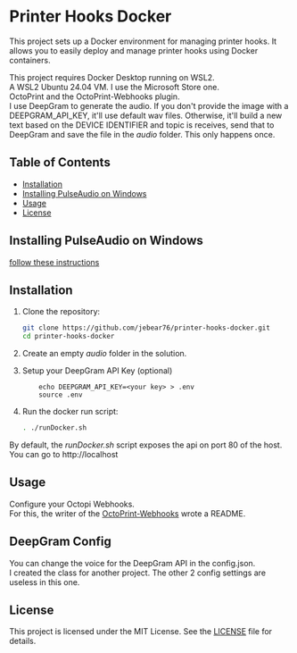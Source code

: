 # Printer Hooks Docker

This project sets up a Docker environment for managing printer hooks. It allows you to easily deploy and manage printer hooks using Docker containers.

This project requires Docker Desktop running on WSL2.  
A WSL2 Ubuntu 24.04 VM. I use the Microsoft Store one.  
OctoPrint and the OctoPrint-Webhooks plugin.  
I use DeepGram to generate the audio. If you don't provide the image with a DEEPGRAM_API_KEY, it'll use default wav files. Otherwise, it'll build a new text based on the DEVICE IDENTIFIER and topic is receives, send that to DeepGram and save the file in the _audio_ folder.  This only happens once.

## Table of Contents
- [Installation](#installation)
- [Installing PulseAudio on Windows](#Installing%20PulseAudio%20on%20Windows)
- [Usage](#usage)
- [License](#license)

## Installing PulseAudio on Windows
[follow these instructions](https://gist.github.com/Stormwind99/e5ffc026a44ec2374f92864652d94854)  

## Installation
1. Clone the repository:
    ```sh
    git clone https://github.com/jebear76/printer-hooks-docker.git
    cd printer-hooks-docker
    ```  
2. Create an empty _audio_ folder in the solution.  

3. Setup your DeepGram API Key (optional)  
    ```
        echo DEEPGRAM_API_KEY=<your key> > .env
        source .env
    ```  

3. Run the docker run script:
    ```sh
    . ./runDocker.sh
    ```  

By default, the _runDocker.sh_ script exposes the api on port 80 of the host.
You can go to http://localhost

## Usage

Configure your Octopi Webhooks.  
For this, the writer of the [OctoPrint-Webhooks](https://github.com/derekantrican/OctoPrint-Webhooks) wrote a README.

## DeepGram Config

You can change the voice for the DeepGram API in the config.json.  
I created the class for another project. The other 2 config settings are useless in this one.

## License

This project is licensed under the MIT License. See the [LICENSE](LICENSE) file for details.